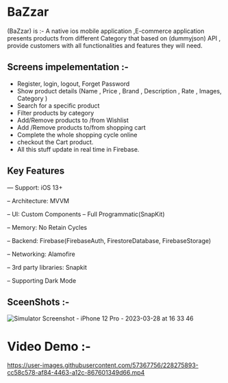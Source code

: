 # BaZzar
(BaZzar) is :-
A native ios mobile application ,E-commerce application presents products from different Category that based on (dummyjson) API , provide customers with all functionalities and features they will need.

## Screens impelementation :-
- Register, login, logout, Forget Password
- Show product details (Name , Price , Brand , Description , Rate , Images, Category )
- Search for a specific product
- Filter products by category
- Add/Remove products to /from Wishlist
- Add /Remove products to/from shopping cart
- Complete the whole shopping cycle online
-  checkout the Cart product.
-  All this stuff update in real time in Firebase.

## Key Features
— Support: iOS 13+

– Architecture: MVVM

– UI: Custom Components – Full Programmatic(SnapKit)

– Memory: No Retain Cycles

– Backend: Firebase(FirebaseAuth, FirestoreDatabase, FirebaseStorage)

– Networking: Alamofire

– 3rd party libraries: Snapkit

– Supporting Dark Mode


## SceenShots :-
![Simulator Screenshot - iPhone 12 Pro - 2023-03-28 at 16 33 46](https://user-images.githubusercontent.com/57367756/228282068-3efc522a-d7d7-410d-9ef2-b03e4f915c02.png)




# Video Demo :-
https://user-images.githubusercontent.com/57367756/228275893-cc58c578-af84-4463-a12c-867601349d66.mp4

